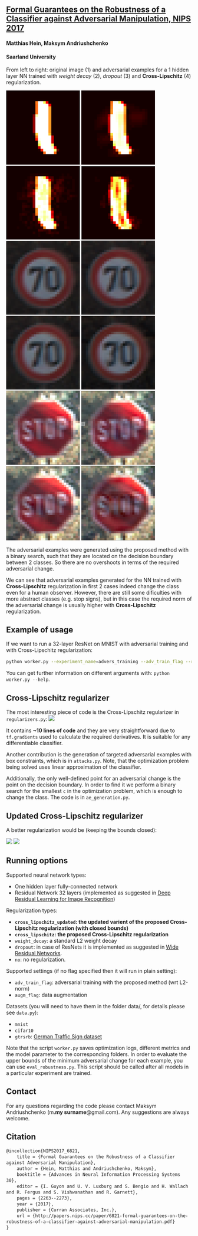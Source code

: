 ## [Formal Guarantees on the Robustness of a Classifier against Adversarial Manipulation, NIPS 2017](http://www.ml.uni-saarland.de/Publications/HeiAnd-FormGuarAdvManipLongVersion.pdf)
#### Matthias Hein, Maksym Andriushchenko
#### Saarland University

From left to right: original image (1) and adversarial examples for a 1 hidden layer NN trained with _weight decay_ (2), _dropout_ (3) and **Cross-Lipschitz** (4) regularization.

<img src="images/mnist1-orig.png" width=200/> <img src="images/mnist1-wd.png" width=200/> <img src="images/mnist1-do.png" width=200/> <img src="images/mnist1-cl.png" width=200/>
<img src="images/70-30-orig.png" width=200/> <img src="images/70-30-wd.png" width=200/> <img src="images/70-30-do.png" width=200/> <img src="images/70-30-cl.png" width=200/>
<img src="images/stop-orig.png" width=200/> <img src="images/stop-wd.png" width=200/> <img src="images/stop-do.png" width=200/> <img src="images/stop-cl.png" width=200/>

The adversarial examples were generated using the proposed method with a binary search, such that they are located on the decision boundary between 2 classes. So there are no overshoots in terms of the required adversarial change.

We can see that adversarial examples generated for the NN trained with **Cross-Lipschitz** regularization in first 2 cases indeed change the class even for a human observer. However, there are still some dificulties with more abstract classes (e.g. stop signs), but in this case the required norm of the adversarial change is usually higher with **Cross-Lipschitz** regularization.
<!--![](images/70-30-orig.png) ![](images/70-30-wd.png) ![](images/70-30-do.png) ![](images/70-30-cl.png)-->
<!--![](images/stop-orig.png) ![](images/stop-wd.png) ![](images/stop-do.png) ![](images/stop-cl.png)-->
<!--![](images/mnist1-orig.png) ![](images/mnist1-wd.png) ![](images/mnist1-do.png) ![](images/mnist1-cl.png)-->


## Example of usage
If we want to run a 32-layer ResNet on MNIST with adversarial training and with Cross-Lipschitz regularization:
```bash
python worker.py --experiment_name=advers_training --adv_train_flag --reg_type=cross_lipschitz --dataset=cifar10 --nn_type=resnet --gpu_number=0 --gpu_memory=0.6 --lr=0.2 --lmbd=0.0001 --batch_size=128 --n_epochs=200
```

You can get further information on different arguments with: `python worker.py --help`.


## Cross-Lipschitz regularizer
The most interesting piece of code is the Cross-Lipschitz regularizer in `regularizers.py`:
<img src="http://latex.codecogs.com/gif.latex?\Omega(f)%20=%20\frac{1}{nK^2}\sum_{i=1}^n%20\sum_{l,m=1}^K%20||\nabla%20f_l(x_i)%20-%20\nabla%20f_m(x_i)||_2^2" />

It contains **~10 lines of code** and they are very straightforward due to `tf.gradients` used to calculate the required derivatives. It is suitable for any differentiable classifier.

Another contribution is the generation of targeted adversarial examples with box constraints, which is in `attacks.py`. 
Note, that the optimization problem being solved uses linear approximation of the classifier. 

Additionally, the only well-defined point for an adversarial change is the point on the decision boundary. In order to find it we perform a binary search for the smallest `c` in the optimization problem, which is enough to change the class. The code is in `ae_generation.py`.

## Updated Cross-Lipschitz regularizer

A better regularization would be (keeping the bounds closed):
<!--<img src="http://latex.codecogs.com/gif.latex?\Omega(f)%20=%20\frac{1}{n}\sum_{i=1}^n%20\frac{||\nabla%20f_{y_{i}}(x_i)%20-%20\nabla%20\max_{m}f_m(x_i)||_2^2}{||f_{y_{i}}(x_i)-\max_{m}f_m(x_i)||_2^2}" />-->
<img src="http://latex.codecogs.com/gif.latex?j%20=%20\underset{m}{\mathrm{argmax}} \nabla f_m(x_i)" />

<img src="http://latex.codecogs.com/gif.latex?\Omega(f)%20=%20\frac{1}{n}\sum_{i=1}^n%20\frac{||\nabla%20f_{y_{i}}(x_i)%20-%20\nabla%20f_j(x_i)||_2^2}{||f_{y_{i}}(x_i)-f_j(x_i)||_2^2}" />

## Running options
Supported neural network types:

- One hidden layer fully-connected network
- Residual Network 32 layers (implemented as suggested in [Deep Residual Learning for Image Recognition](https://www.cv-foundation.org/openaccess/content_cvpr_2016/papers/He_Deep_Residual_Learning_CVPR_2016_paper.pdf))


Regularization types:

- **`cross_lipschitz_updated`: the updated varient of the proposed Cross-Lipschitz regularization (with closed bounds)**
- **`cross_lipschitz`: the proposed Cross-Lipschitz regularization**
- `weight_decay`: a standard L2 weight decay
- `dropout`: in case of ResNets it is implemented as suggested in [Wide Residual Networks](https://arxiv.org/pdf/1605.07146v1.pdf).
- `no`: no regularization.


Supported settings (if no flag specified then it will run in plain setting):

- `adv_train_flag`: adversarial training with the proposed method (wrt L2-norm)
- `augm_flag`: data augmentation


Datasets (you will need to have them in the folder data/, for details please see `data.py`):

- `mnist`
- `cifar10`
- `gtrsrb`: [German Traffic Sign dataset](http://benchmark.ini.rub.de/?section=gtsrb&subsection=dataset)

Note that the script `worker.py` saves optimization logs, different metrics and the model parameter to the corresponding folders.
In order to evaluate the upper bounds of the minimum adversarial change for each example, you can use `eval_robustness.py`. This script should be called after all models in a particular experiment are trained.


## Contact
For any questions regarding the code please contact Maksym Andriushchenko (m.**my surname**@gmail.com).
Any suggestions are always welcome.


## Citation
```
@incollection{NIPS2017_6821,
	title = {Formal Guarantees on the Robustness of a Classifier against Adversarial Manipulation},
	author = {Hein, Matthias and Andriushchenko, Maksym},
	booktitle = {Advances in Neural Information Processing Systems 30},
	editor = {I. Guyon and U. V. Luxburg and S. Bengio and H. Wallach and R. Fergus and S. Vishwanathan and R. Garnett},
	pages = {2263--2273},
	year = {2017},
	publisher = {Curran Associates, Inc.},
	url = {http://papers.nips.cc/paper/6821-formal-guarantees-on-the-robustness-of-a-classifier-against-adversarial-manipulation.pdf}
}
```

